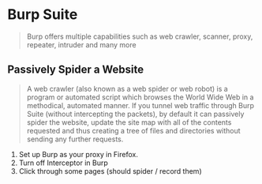 # Burp Suite
> Burp offers multiple capabilities such as web crawler, scanner, proxy, repeater, intruder and many more

## Passively Spider a Website
> A web crawler (also known as a web spider or web robot) is a program or automated script which browses the World Wide Web in a methodical, automated manner. If you tunnel web traffic through Burp Suite (without intercepting the packets), by default it can passively spider the website, update the site map with all of the contents requested and thus creating a tree of files and directories without sending
any further requests.
1. Set up Burp as your proxy in Firefox.
2. Turn off Interceptor in Burp
3. Click through some pages (should spider / record them)



